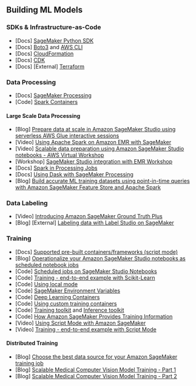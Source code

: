 ## Building ML Models

### SDKs & Infrastructure-as-Code
- [Docs] [SageMaker Python SDK](https://sagemaker.readthedocs.io/en/stable/)
- [Docs] [Boto3](https://boto3.amazonaws.com/v1/documentation/api/latest/reference/services/sagemaker.html) and [AWS CLI](https://awscli.amazonaws.com/v2/documentation/api/latest/reference/sagemaker/index.html)
- [Docs] [CloudFormation](https://docs.aws.amazon.com/AWSCloudFormation/latest/UserGuide/AWS_SageMaker.html)
- [Docs] [CDK](https://docs.aws.amazon.com/cdk/api/v2/python/aws_cdk.aws_sagemaker.html)
- [Docs] [External] [Terraform](https://registry.terraform.io/providers/hashicorp/aws/latest/docs/resources/sagemaker_domain)

### Data Processing
- [Docs] [SageMaker Processing](https://sagemaker.readthedocs.io/en/stable/amazon_sagemaker_processing.html#amazon-sagemaker-processing)
- [Code] [Spark Containers](https://github.com/aws/sagemaker-spark-container/blob/master/available_images.md)

#### Large Scale Data Processing
- [Blog] [Prepare data at scale in Amazon SageMaker Studio using serverless AWS Glue interactive sessions](https://aws.amazon.com/blogs/machine-learning/prepare-data-at-scale-in-amazon-sagemaker-studio-using-serverless-aws-glue-interactive-sessions/)
- [Video] [Using Apache Spark on Amazon EMR with SageMaker](https://www.youtube.com/watch?v=RxRENYQBxZU)
- [Video] [Scalable data preparation using Amazon SageMaker Studio notebooks - AWS Virtual Workshop](https://www.youtube.com/watch?v=UcRNNHuYsxE)
- [Workshop] [SageMaker Studio integration with EMR Workshop](https://catalog.workshops.aws/sagemaker-studio-emr/en-US)
- [Docs] [Spark in Processing Jobs](https://sagemaker.readthedocs.io/en/stable/amazon_sagemaker_processing.html#data-processing-with-spark)
- [Docs] [Using Dask with SageMaker Processing](https://sagemaker-examples.readthedocs.io/en/latest/sagemaker_processing/feature_transformation_with_sagemaker_processing_dask/feature_transformation_with_sagemaker_processing_dask.html)
- [Blog] [Build accurate ML training datasets using point-in-time queries with Amazon SageMaker Feature Store and Apache Spark](https://aws.amazon.com/blogs/machine-learning/build-accurate-ml-training-datasets-using-point-in-time-queries-with-amazon-sagemaker-feature-store-and-apache-spark/)

### Data Labeling
- [Video] [Introducing Amazon SageMaker Ground Truth Plus](https://www.youtube.com/watch?v=Y3Lo63yiqsU)
- [Blog] [External] [Labeling data with Label Studio on SageMaker](https://medium.com/geekculture/labeling-data-with-label-studio-on-sagemaker-e4b2d1b562f7)

### Training
- [Docs] [Supported pre-built containers/frameworks (script mode)](https://sagemaker.readthedocs.io/en/stable/frameworks/index.html)
- [Blog] [Operationalize your Amazon SageMaker Studio notebooks as scheduled notebook jobs](https://aws.amazon.com/blogs/machine-learning/operationalize-your-amazon-sagemaker-studio-notebooks-as-scheduled-notebook-jobs/)
- [Code] [Scheduled jobs on SageMaker Studio Notebooks](https://github.com/aws/amazon-sagemaker-examples/blob/main/sagemaker-notebook-jobs/studio-scheduling/scheduled-example.ipynb)
- [Code] [Training - end-to-end example with Scikit-Learn](https://github.com/aws/amazon-sagemaker-examples/blob/main/sagemaker-python-sdk/scikit_learn_randomforest/Sklearn_on_SageMaker_end2end.ipynb)
- [Code] [Using local mode](https://github.com/aws-samples/amazon-sagemaker-local-mode)
- [Code] [SageMaker Environment Variables](https://github.com/aws/sagemaker-training-toolkit/blob/master/ENVIRONMENT_VARIABLES.md)
- [Code] [Deep Learning Containers](https://github.com/aws/deep-learning-containers/blob/master/available_images.md)
- [Code] [Using custom training containers](https://github.com/aws/amazon-sagemaker-examples/tree/main/advanced_functionality/custom-training-containers)
- [Code] [Training toolkit](https://github.com/aws/sagemaker-training-toolkit) and [Inference toolkit](https://github.com/aws/sagemaker-inference-toolkit)
- [Code] [How Amazon SageMaker Provides Training Information](https://docs.aws.amazon.com/sagemaker/latest/dg/your-algorithms-training-algo-running-container.html)
- [Video] [Using Script Mode with Amazon SageMaker](https://www.youtube.com/watch?v=x94hpOmKtXM)
- [Video] [Training - end-to-end example with Script Mode](https://www.youtube.com/watch?v=x94hpOmKtXM)

#### Distributed Training 
- [Blog] [Choose the best data source for your Amazon SageMaker training job](https://aws.amazon.com/blogs/machine-learning/choose-the-best-data-source-for-your-amazon-sagemaker-training-job/)
- [Blog] [Scalable Medical Computer Vision Model Training - Part 1](https://aws.amazon.com/blogs/industries/scalable-medical-computer-vision-model-training-with-amazon-sagemaker-part-1/)
- [Blog] [Scalable Medical Computer Vision Model Training - Part 2](https://aws.amazon.com/blogs/industries/scalable-medical-computer-vision-model-training-with-amazon-sagemaker-part-2)


